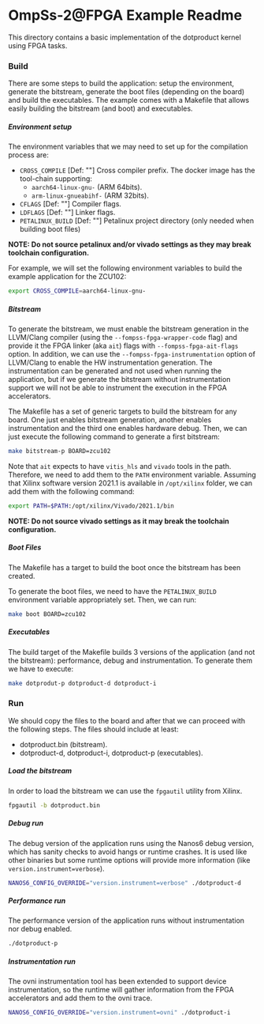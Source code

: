 OmpSs-2@FPGA Example Readme
=========================

This directory contains a basic implementation of the dotproduct kernel using FPGA tasks.

### Build

There are some steps to build the application: setup the environment, generate the bitstream, generate the boot files (depending on the board) and build the executables.
The example comes with a Makefile that allows easily building the bitstream (and boot) and executables.

##### Environment setup

The environment variables that we may need to set up for the compilation process are:
 * `CROSS_COMPILE` [Def: ""] Cross compiler prefix. The docker image has the tool-chain supporting:
   * `aarch64-linux-gnu-` (ARM 64bits).
   * `arm-linux-gnueabihf-` (ARM 32bits).
 * `CFLAGS` [Def: ""] Compiler flags.
 * `LDFLAGS` [Def: ""] Linker flags.
 * `PETALINUX_BUILD` [Def: ""] Petalinux project directory (only needed when building boot files)

**NOTE: Do not source petalinux and/or vivado settings as they may break toolchain configuration.**

For example, we will set the following environment variables to build the example application for the ZCU102:

```bash
export CROSS_COMPILE=aarch64-linux-gnu-
```

##### Bitstream

To generate the bitstream, we must enable the bitstream generation in the LLVM/Clang compiler (using the `--fompss-fpga-wrapper-code` flag) and provide it the FPGA linker (aka `ait`) flags with `--fompss-fpga-ait-flags` option.
In addition, we can use the `--fompss-fpga-instrumentation` option of LLVM/Clang to enable the HW instrumentation generation.
The instrumentation can be generated and not used when running the application, but if we generate the bitstream without instrumentation support we will not be able to instrument the execution in the FPGA accelerators.

The Makefile has a set of generic targets to build the bitstream for any board.
One just enables bitstream generation, another enables instrumentation and the third one enables hardware debug.
Then, we can just execute the following command to generate a first bitstream:

```bash
make bitstream-p BOARD=zcu102
```

Note that `ait` expects to have `vitis_hls` and `vivado` tools in the path.
Therefore, we need to add them to the `PATH` environment variable.
Assuming that Xilinx software version 2021.1 is available in `/opt/xilinx` folder, we can add them with the following command:

```bash
export PATH=$PATH:/opt/xilinx/Vivado/2021.1/bin
```

**NOTE: Do not source vivado settings as it may break the toolchain configuration.**

##### Boot Files

The Makefile has a target to build the boot once the bitstream has been created.

To generate the boot files, we need to have the `PETALINUX_BUILD` environment variable appropriately set.
Then, we can run:

```bash
make boot BOARD=zcu102
```

##### Executables

The build target of the Makefile builds 3 versions of the application (and not the bitstream): performance, debug and instrumentation.
To generate them we have to execute:

```bash
make dotprodut-p dotproduct-d dotproduct-i
```

### Run

We should copy the files to the board and after that we can proceed with the following steps.
The files should include at least:
 * dotproduct.bin (bitstream).
 * dotproduct-d, dotproduct-i, dotproduct-p (executables).

##### Load the bitstream

In order to load the bitstream we can use the `fpgautil` utility from Xilinx.

```bash
fpgautil -b dotproduct.bin
```

##### Debug run

The debug version of the application runs using the Nanos6 debug version, which has sanity checks to avoid hangs or runtime crashes.
It is used like other binaries but some runtime options will provide more information (like `version.instrument=verbose`).

```bash
NANOS6_CONFIG_OVERRIDE="version.instrument=verbose" ./dotproduct-d
```

##### Performance run

The performance version of the application runs without instrumentation nor debug enabled.

```bash
./dotproduct-p
```

##### Instrumentation run

The ovni instrumentation tool has been extended to support device instrumentation, so the runtime will gather information from the FPGA accelerators and add them to the ovni trace.

```bash
NANOS6_CONFIG_OVERRIDE="version.instrument=ovni" ./dotproduct-i
```
